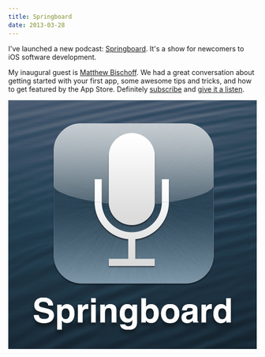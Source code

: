 ```yaml
---
title: Springboard
date: 2013-03-28
---
```



I've launched a new podcast: [Springboard](http://springboardshow.com). It's a show for newcomers to iOS software development.

My inaugural guest is [Matthew Bischoff](http://twitter.com/mb). We had a great conversation about getting started with your first app, some awesome tips and tricks, and how to get featured by the App Store. Definitely [subscribe](http://springboardshow.com/?format=rss) and [give it a listen](http://springboardshow.com/episodes/1).

![](F847B3DBB6ED4A29AE133D64C418300E.jpg)
  